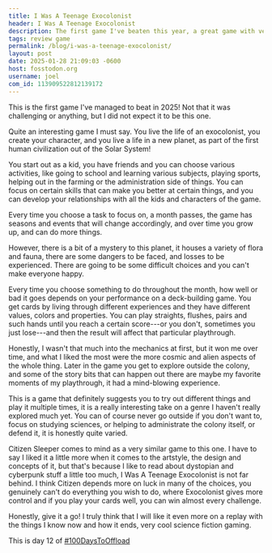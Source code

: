 ```yaml
---
title: I Was A Teenage Exocolonist
header: I Was A Teenage Exocolonist
description: The first game I've beaten this year, a great game with very interesting gameplay and a story where every decision matters
tags: review game
permalink: /blog/i-was-a-teenage-exocolonist/
layout: post
date: 2025-01-28 21:09:03 -0600
host: fosstodon.org
username: joel
com_id: 113909522812139172 
---
```


This is the first game I've managed to beat in 2025! Not that it was challenging or anything, but I did not expect it to be this one.

Quite an interesting game I must say. You live the life of an exocolonist, you create your character, and you live a life in a new planet, as part of the first human civilization out of the Solar System!

You start out as a kid, you have friends and you can choose various activities, like going to school and learning various subjects, playing sports, helping out in the farming or the administration side of things. You can focus on certain skills that can make you better at certain things, and you can develop your relationships with all the kids and characters of the game.

Every time you choose a task to focus on, a month passes, the game has seasons and events that will change accordingly, and over time you grow up, and can do more things.

However, there is a bit of a mystery to this planet, it houses a variety of flora and fauna, there are some dangers to be faced, and losses to be experienced. There are going to be some difficult choices and you can't make everyone happy.

Every time you choose something to do throughout the month, how well or bad it goes depends on your performance on a deck-building game. You get cards by living through different experiences and they have different values, colors and properties. You can play straights, flushes, pairs and such hands until you reach a certain score---or you don't, sometimes you just lose---and then the result will affect that particular playthrough.

Honestly, I wasn't that much into the mechanics at first, but it won me over time, and what I liked the most were the more cosmic and alien aspects of the whole thing. Later in the game you get to explore outside the colony, and some of the story bits that can happen out there are maybe my favorite moments of my playthrough, it had a mind-blowing experience.

This is a game that definitely suggests you to try out different things and play it multiple times, it is a really interesting take on a genre I haven't really explored much yet. You can of course never go outside if you don't want to, focus on studying sciences, or helping to administrate the colony itself, or defend it, it is honestly quite varied.

Citizen Sleeper comes to mind as a very similar game to this one. I have to say I liked it a little more when it comes to the artstyle, the design and concepts of it, but that's because I like to read about dystopian and cyberpunk stuff a little too much, I Was A Teenage Exocolonist is not far behind. I think Citizen depends more on luck in many of the choices, you genuinely can't do everything you wish to do, where Exocolonist gives more control and if you play your cards well, you can win almost every challenge.

Honestly, give it a go! I truly think that I will like it even more on a replay with the things I know now and how it ends, very cool science fiction gaming.

This is day 12 of [#100DaysToOffload](https://100daystooffload.com)
